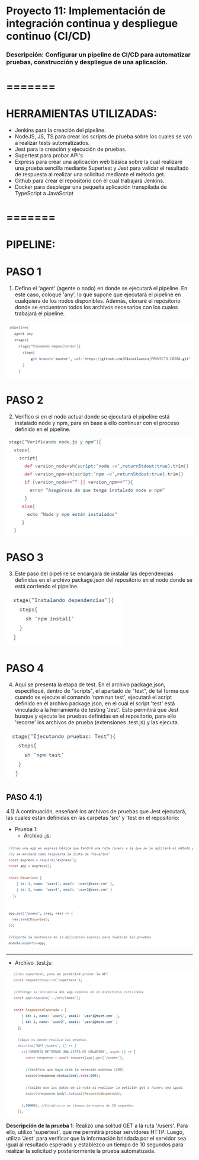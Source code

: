 # Proyecto 11: Implementación de integración continua y despliegue continuo (CI/CD) 
### Descripción: Configurar un pipeline de CI/CD para automatizar pruebas, construcción y despliegue de una aplicación. 

# =======
# HERRAMIENTAS UTILIZADAS:
- Jenkins para la creación del pipeline.
- NodeJS, JS, TS para crear los scripts de prueba sobre los cuales se van a realizar tests automatizados.
- Jest para la creación y ejecución de pruebas. 
- Supertest para probar API's
- Express para crear una aplicación web básica sobre la cual realizaré una prueba sencilla mediante Supertest y Jest para validar el resultado de respuesta al realizar una solicitud mediante el método get.
- Github para crear el repositorio con el cual trabajará Jenkins.
- Docker para desplegar una pequeña aplicación transpilada de TypeScript a JavaScript


# =======
# PIPELINE:
# PASO 1
1) Defino el 'agent' (agente o nodo) en donde se ejecutará el pipeline. En este caso, coloqué 'any', lo que supone que ejecutará el pipeline en cualquiera de los nodos disponibles.
Además, clonaré el repositorio donde se encuentran todos los archivos necesarios con los cuales trabajará el pipeline.

![](https://github.com/DianaLlamoca/IMAGENES-PROYECTO/blob/main/Imagenes/I1.JPG)

# PASO 2
2) Verifico si en el nodo actual donde se ejecutará el pipeline está instalado node y npm, para en base a ello continuar con el proceso definido en el pipeline.

![](https://github.com/DianaLlamoca/IMAGENES-PROYECTO/blob/main/Imagenes/I2.JPG)

# PASO 3
3) Este paso del pipeline se encargará de instalar las dependencias definidas en el archivo package.json del repositorio en el nodo donde se está corriendo el pipeline.

![](https://github.com/DianaLlamoca/IMAGENES-PROYECTO/blob/main/Imagenes/I3.JPG)

# PASO 4
4) Aquí se presenta la etapa de test. En el archivo package.json, especifiqué, dentro de "scripts", el apartado de "test", de tal forma que cuando se ejecute el comando 'npm run test', ejecutará el script definido en el archivo package.json, en el cual el script 'test' está vinculado a la herramienta de testing 'Jest'.
Esto permitirá que Jest busque y ejecute las pruebas definidas en el repositorio, para ello 'recorre' los archivos de prueba (extensiones .test.js) y las ejecuta.

![](https://github.com/DianaLlamoca/IMAGENES-PROYECTO/blob/main/Imagenes/I4.JPG)

## PASO 4.1)
4.1) A continuación, enseñaré los archivos de pruebas que Jest ejecutará, las cuales están definidas en las carpetas 'src' y 'test en el repositorio:
- Prueba 1:
  * Archivo .js:
    
 ![](https://github.com/DianaLlamoca/IMAGENES-PROYECTO/blob/main/Imagenes/I5.JPG)

----
 
 * Archivo .test.js:
   
 ![](https://github.com/DianaLlamoca/IMAGENES-PROYECTO/blob/main/Imagenes/I6.JPG)

**Descripción de la prueba 1**: Realizo una solitud GET a la ruta '/users'. Para ello, utilizo 'supertest', que me permitirá probar servidores HTTP. Luego, utilizo 'Jest' para verificar que la información brindada por el servidor sea igual al resultado esperado y establezco un tiempo de 10 segundos para realizar la solicitud y posteriormente la prueba automatizada.
